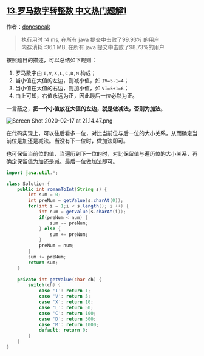 ## [13.罗马数字转整数 中文热门题解1](https://leetcode.cn/problems/roman-to-integer/solutions/100000/yong-shi-9993nei-cun-9873jian-dan-jie-fa-by-donesp)

作者：[donespeak](https://leetcode.cn/u/donespeak)

> 执行用时 :4 ms, 在所有 java 提交中击败了99.93% 的用户  
> 内存消耗 :36.1 MB, 在所有 java 提交中击败了98.73%的用户  

按照题目的描述，可以总结如下规则：

1. 罗马数字由 `I,V,X,L,C,D,M` 构成；
2. 当小值在大值的左边，则减小值，如 `IV=5-1=4`；
3. 当小值在大值的右边，则加小值，如 `VI=5+1=6`；
4. 由上可知，右值永远为正，因此最后一位必然为正。

一言蔽之，**把一个小值放在大值的左边，就是做减法，否则为加法**。

![Screen Shot 2020-02-17 at 21.14.47.png](https://pic.leetcode-cn.com/9d092fd44be4a809487a326dd6e9adcdddb1b27b6f5ec02ce60651745ff43528-Screen%20Shot%202020-02-17%20at%2021.14.47.png)


在代码实现上，可以往后看多一位，对比当前位与后一位的大小关系，从而确定当前位是加还是减法。当没有下一位时，做加法即可。

也可保留当前位的值，当遍历到下一位的时，对比保留值与遍历位的大小关系，再确定保留值为加还是减。最后一位做加法即可。

```Java []
import java.util.*;

class Solution {
    public int romanToInt(String s) {
        int sum = 0;
        int preNum = getValue(s.charAt(0));
        for(int i = 1;i < s.length(); i ++) {
            int num = getValue(s.charAt(i));
            if(preNum < num) {
                sum -= preNum;
            } else {
                sum += preNum;
            }
            preNum = num;
        }
        sum += preNum;
        return sum;
    }
    
    private int getValue(char ch) {
        switch(ch) {
            case 'I': return 1;
            case 'V': return 5;
            case 'X': return 10;
            case 'L': return 50;
            case 'C': return 100;
            case 'D': return 500;
            case 'M': return 1000;
            default: return 0;
        }
    }
}
```